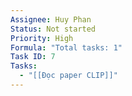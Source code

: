 ```yaml
---
Assignee: Huy Phan
Status: Not started
Priority: High
Formula: "Total tasks: 1"
Task ID: 7
Tasks:
  - "[[Đọc paper CLIP]]"
---
```

